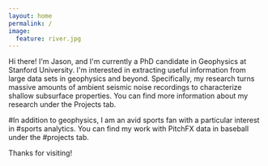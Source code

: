 ```yaml
---
layout: home
permalink: /
image:
  feature: river.jpg
---
```

<body>
Hi there! I'm Jason, and I'm currently a PhD candidate in Geophysics at Stanford
University. I'm interested in extracting useful information from large data sets
in geophysics and beyond. Specifically, my research turns massive amounts of 
ambient seismic noise recordings to characterize shallow subsurface properties.
You can find more information about my research under the Projects tab.

#In addition to geophysics, I am an avid sports fan with a particular interest in
#sports analytics. You can find my work with PitchFX data in baseball under the
#projects tab.

Thanks for visiting!
</body>
